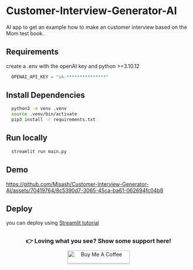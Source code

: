 # Customer-Interview-Generator-AI

AI app to get an example how to make an customer interview based on the Mom test book. 

## Requirements
create a .env with the openAI key and python >=3.10.12

```py
  OPENAI_API_KEY = "sk-***************"
```

## Install Dependencies

```sh
  python3 -m venv .venv
  source .venv/bin/activate
  pip3 install -r requirements.txt
```

## Run locally 
```sh
  streamlit run main.py
```

## Demo 


https://github.com/Misash/Customer-Interview-Generator-AI/assets/70419764/8c5390d7-3065-45ca-ba61-062694fc04b8

## Deploy 
you can deploy using [Streamlit tutorial](https://docs.streamlit.io/knowledge-base/tutorials/deploy)

## 
<div style="text-align: center; margin: 20px 0;">
    <p style="margin-bottom: 10px; font-size: 16px; font-weight: bold;">
        👉 Loving what you see? Show some support here!
    </p>
    <a href="https://www.paypal.com/paypalme/AaronMisash?country.x=PE&locale.x=es_XC" target="_blank">
        <img src="https://www.buymeacoffee.com/assets/img/custom_images/orange_img.png" alt="Buy Me A Coffee" style="height: 35px; width: 170px; box-shadow: 0px 3px 2px 0px rgba(190, 190, 190, 0.5); -webkit-box-shadow: 0px 3px 2px 0px rgba(190, 190, 190, 0.5);">
    </a>
</div>

## 
